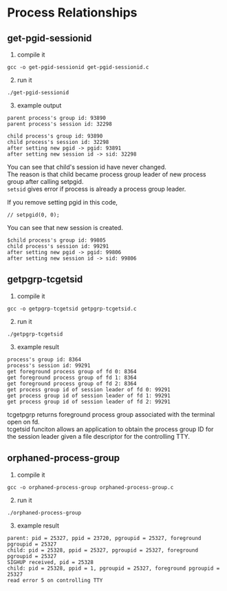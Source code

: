 # Process Relationships

## get-pgid-sessionid
1. compile it
```
gcc -o get-pgid-sessionid get-pgid-sessionid.c
```

2. run it
```
./get-pgid-sessionid
```

3. example output
```
parent process's group id: 93890
parent process's session id: 32298

child process's group id: 93890
child process's session id: 32298
after setting new pgid -> pgid: 93891
after setting new session id -> sid: 32298
```
You can see that child's session id have never changed.   
The reason is that child became process group leader of new process group after calling setpgid.   
`setsid` gives error if process is already a process group leader.
   
If you remove setting pgid in this code,
```
// setpgid(0, 0);
```

You can see that new session is created.
```
$child process's group id: 99805
child process's session id: 99291
after setting new pgid -> pgid: 99806
after setting new session id -> sid: 99806
```

## getpgrp-tcgetsid
1. compile it
```
gcc -o getpgrp-tcgetsid getpgrp-tcgetsid.c
```

2. run it
```
./getpgrp-tcgetsid
```

3. example result
```
process's group id: 8364
process's session id: 99291
get foreground process group of fd 0: 8364
get foreground process group of fd 1: 8364
get foreground process group of fd 2: 8364
get process group id of session leader of fd 0: 99291
get process group id of session leader of fd 1: 99291
get process group id of session leader of fd 2: 99291
```

tcgetpgrp returns foreground process group associated with the terminal open on fd.   
tcgetsid funciton allows an application to obtain the process group ID for the session leader given a file descriptor for the controlling TTY.


## orphaned-process-group
1. compile it
```
gcc -o orphaned-process-group orphaned-process-group.c
```

2. run it
```
./orphaned-process-group
```

3. example result
```
parent: pid = 25327, ppid = 23720, pgroupid = 25327, foreground pgroupid = 25327
child: pid = 25328, ppid = 25327, pgroupid = 25327, foreground pgroupid = 25327
SIGHUP received, pid = 25328
child: pid = 25328, ppid = 1, pgroupid = 25327, foreground pgroupid = 25327
read error 5 on controlling TTY
```
